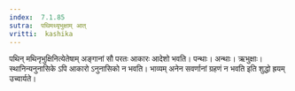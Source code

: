 ```yaml
---
index:  7.1.85
sutra:  पथिमथ्यृभुक्षाम् आत्
vritti:  kashika 
---
```


पथिन् मथिनृभुक्षिनित्येतेषाम् अङ्गानां सौ परतः आकारः आदेशो भवति। पन्थाः। अन्थाः। ऋभुक्षाः। स्थानिन्यनुनासिके ऽपि आकारो ऽनुनासिको न भवति। भाव्यम् अनेन सवर्णानां ग्रहणं न भवति इति शुद्धो ह्रयम् उच्वार्यते।

